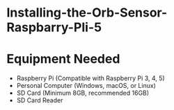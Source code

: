 # Installing-the-Orb-Sensor-Raspbarry-PIi-5


# Equipment Needed
- Raspberry Pi (Compatible with Raspberry Pi 3, 4, 5)
- Personal Computer (Windows, macOS, or Linux)
- SD Card (Minimum 8GB, recommended 16GB)
- SD Card Reader
